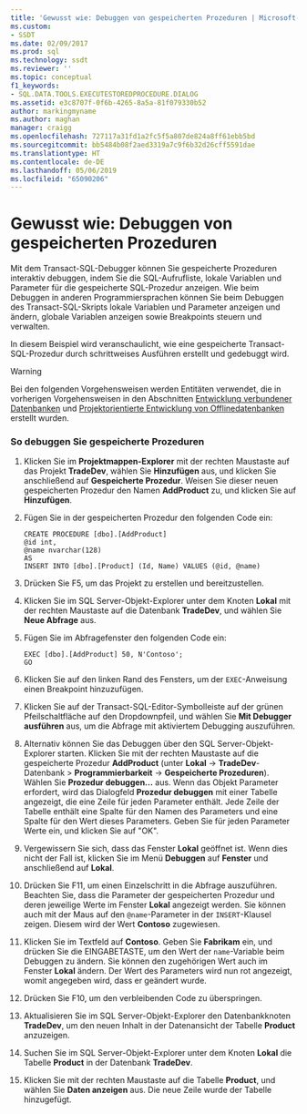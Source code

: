 ```yaml
---
title: 'Gewusst wie: Debuggen von gespeicherten Prozeduren | Microsoft-Dokumentation'
ms.custom:
- SSDT
ms.date: 02/09/2017
ms.prod: sql
ms.technology: ssdt
ms.reviewer: ''
ms.topic: conceptual
f1_keywords:
- SQL.DATA.TOOLS.EXECUTESTOREDPROCEDURE.DIALOG
ms.assetid: e3c8707f-0f6b-4265-8a5a-81f079330b52
author: markingmyname
ms.author: maghan
manager: craigg
ms.openlocfilehash: 727117a31fd1a2fc5f5a807de824a8ff61ebb5bd
ms.sourcegitcommit: bb5484b08f2aed3319a7c9f6b32d26cff5591dae
ms.translationtype: HT
ms.contentlocale: de-DE
ms.lasthandoff: 05/06/2019
ms.locfileid: "65090206"
---
```

# <a name="how-to-debug-stored-procedures"></a>Gewusst wie: Debuggen von gespeicherten Prozeduren
Mit dem Transact\-SQL-Debugger können Sie gespeicherte Prozeduren interaktiv debuggen, indem Sie die SQL-Aufrufliste, lokale Variablen und Parameter für die gespeicherte SQL-Prozedur anzeigen. Wie beim Debuggen in anderen Programmiersprachen können Sie beim Debuggen des Transact\-SQL-Skripts lokale Variablen und Parameter anzeigen und ändern, globale Variablen anzeigen sowie Breakpoints steuern und verwalten.  
  
In diesem Beispiel wird veranschaulicht, wie eine gespeicherte Transact\-SQL-Prozedur durch schrittweises Ausführen erstellt und gedebuggt wird.  
  
> [!WARNING]  
> Bei den folgenden Vorgehensweisen werden Entitäten verwendet, die in vorherigen Vorgehensweisen in den Abschnitten [Entwicklung verbundener Datenbanken](../ssdt/connected-database-development.md) und [Projektorientierte Entwicklung von Offlinedatenbanken](../ssdt/project-oriented-offline-database-development.md) erstellt wurden.  
  
### <a name="to-debug-stored-procedures"></a>So debuggen Sie gespeicherte Prozeduren  
  
1.  Klicken Sie im **Projektmappen-Explorer** mit der rechten Maustaste auf das Projekt **TradeDev**, wählen Sie **Hinzufügen** aus, und klicken Sie anschließend auf **Gespeicherte Prozedur**. Weisen Sie dieser neuen gespeicherten Prozedur den Namen **AddProduct** zu, und klicken Sie auf **Hinzufügen**.  
  
2.  Fügen Sie in der gespeicherten Prozedur den folgenden Code ein:  
  
    ```  
    CREATE PROCEDURE [dbo].[AddProduct]  
    @id int,  
    @name nvarchar(128)  
    AS  
    INSERT INTO [dbo].[Product] (Id, Name) VALUES (@id, @name)  
    ```  
  
3.  Drücken Sie F5, um das Projekt zu erstellen und bereitzustellen.  
  
4.  Klicken Sie im SQL Server-Objekt-Explorer unter dem Knoten **Lokal** mit der rechten Maustaste auf die Datenbank **TradeDev**, und wählen Sie **Neue Abfrage** aus.  
  
5.  Fügen Sie im Abfragefenster den folgenden Code ein:  
  
    ```  
    EXEC [dbo].[AddProduct] 50, N'Contoso';  
    GO  
    ```  
  
6.  Klicken Sie auf den linken Rand des Fensters, um der `EXEC`-Anweisung einen Breakpoint hinzuzufügen.  
  
7.  Klicken Sie auf der Transact\-SQL-Editor-Symbolleiste auf der grünen Pfeilschaltfläche auf den Dropdownpfeil, und wählen Sie **Mit Debugger ausführen** aus, um die Abfrage mit aktiviertem Debugging auszuführen.  
  
8.  Alternativ können Sie das Debuggen über den SQL Server-Objekt-Explorer starten. Klicken Sie mit der rechten Maustaste auf die gespeicherte Prozedur **AddProduct** (unter **Lokal** -> **TradeDev**-Datenbank > **Programmierbarkeit** -> **Gespeicherte Prozeduren**). Wählen Sie **Prozedur debuggen...** aus. Wenn das Objekt Parameter erfordert, wird das Dialogfeld **Prozedur debuggen** mit einer Tabelle angezeigt, die eine Zeile für jeden Parameter enthält. Jede Zeile der Tabelle enthält eine Spalte für den Namen des Parameters und eine Spalte für den Wert dieses Parameters. Geben Sie für jeden Parameter Werte ein, und klicken Sie auf "OK".  
  
9. Vergewissern Sie sich, dass das Fenster **Lokal** geöffnet ist. Wenn dies nicht der Fall ist, klicken Sie im Menü **Debuggen** auf **Fenster** und anschließend auf **Lokal**.  
  
10. Drücken Sie F11, um einen Einzelschritt in die Abfrage auszuführen. Beachten Sie, dass die Parameter der gespeicherten Prozedur und deren jeweilige Werte im Fenster **Lokal** angezeigt werden. Sie können auch mit der Maus auf den `@name`-Parameter in der `INSERT`-Klausel zeigen. Diesem wird der Wert **Contoso** zugewiesen.  
  
11. Klicken Sie im Textfeld auf **Contoso**. Geben Sie **Fabrikam** ein, und drücken Sie die EINGABETASTE, um den Wert der `name`-Variable beim Debuggen zu ändern. Sie können den zugehörigen Wert auch im Fenster **Lokal** ändern. Der Wert des Parameters wird nun rot angezeigt, womit angegeben wird, dass er geändert wurde.  
  
12. Drücken Sie F10, um den verbleibenden Code zu überspringen.  
  
13. Aktualisieren Sie im SQL Server-Objekt-Explorer den Datenbankknoten **TradeDev**, um den neuen Inhalt in der Datenansicht der Tabelle **Product** anzuzeigen.  
  
14. Suchen Sie im SQL Server-Objekt-Explorer unter dem Knoten **Lokal** die Tabelle **Product** in der Datenbank **TradeDev**.  
  
15. Klicken Sie mit der rechten Maustaste auf die Tabelle **Product**, und wählen Sie **Daten anzeigen** aus. Die neue Zeile wurde der Tabelle hinzugefügt.  
  
